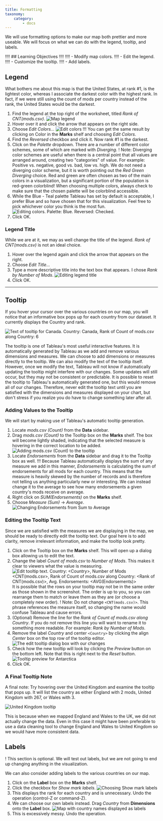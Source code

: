 ```yaml
---
title: Formatting
taxonomy:
    category:
        - docs
---
```


We will use formatting options to make our map both prettier and more useable. We will focus on what we can do with the legend, tooltip, and labels.

!!!! ## Learning Objectives
!!!! 
!!!! - Modify map colors.
!!!! - Edit the legend.
!!!! - Customize the tooltip.
!!!! - Add labels.

## Legend

What bothers me about this map is that the United States, at rank #1, is the lightest color, whereas I associate the darkest color with the highest rank. In fact, if we were still using the count of mods per country instead of the rank, the United States would be the darkest.

1. Find the legend at the top right of the worksheet, titled _Rank of CNT(mods.csv)_.
![Map legend](01.legend-default.png?cropResize=400,400)
2. Hover over it and click the arrow that appears on the right side.
3. Choose _Edit Colors..._
![Edit colors](02.legend-colors.png)
!!! You can get the same result by clicking on Color in the **Marks** shelf and choosing _Edit Colors_.
4. Find the _Reversed_ checkbox and click it. Now rank #1 is the darkest.
5. Click on the _Palette_ dropdown. There are a number of different color schemes, some of which are marked with _Diverging_. 
! Note: Diverging color schemes are useful when there is a central point that all values are arranged around, creating two "categories" of value. For example: Positive vs. negative, good vs. bad, low vs. high. We do not need a diverging color scheme, but it is worth pointing out the _Red Green Diverging_ choice. Red and green are often chosen as two of the main colors in a visualization, but a significant portion of the population is red-green colorblind! When choosing multiple colors, always check to make sure that the chosen palette will be colorblind accessible.
6. While the Blue - Teal palette Tableau has set by default is acceptable, I prefer Blue and so have chosen that for this visualization. Feel free to pick whichever color you think is the most fun.
![Editing colors. Palette: Blue. Reversed: Checked.](03.edit-colors-options.png?cropResize=700,700)
7. Click OK.

### Legend Title

While we are at it, we may as well change the title of the legend. _Rank of CNT(mods.csv)_ is not an ideal choice.

1. Hover over the legend again and click the arrow that appears on the right.
2. Choose _Edit Title..._
3. Type a more descriptive title into the text box that appears. I chose _Rank by Number of Mods_.
![Editing legend title](04.edit-legend-title.png?cropResize=700,700)
4. Click OK.

---

## Tooltip

If you hover your cursor over the various countries on our map, you will notice that an informative box pops up for each country from our dataset. It currently displays the Country and rank.

![Text of tooltip for Canada. Country: Canada, Rank of Count of mods.csv along Country: 6](05.tooltip-default.png?cropResize=600,600)

The tooltip is one of Tableau's most useful interactive features. It is automatically generated by Tableau as we add and remove various dimensions and measures. We can choose to add dimensions or measures directly to the tooltip. We can also modify the text of the tooltip itself. However, once we modify the text, Tableau will not know if automatically updating the tooltip might interfere with our changes. Some updates will still occur, but they may not be consistent or predictable. It is possible to reset the tooltip to Tableau's automatically generated one, but this would remove all of our changes. Therefore, never edit the tooltip text until  you are satisfied with the dimensions and measures displayed on your chart, but don't stress if you realize you do have to change something later after all.

### Adding Values to the Tooltip

We will start by making use of Tableau's automatic tooltip generation.

1. Locate _mods.csv (Count)_ from the **Data** sidebar.
2. Drag _mods.csv (Count)_ to the Tooltip box on the **Marks** shelf. The box will become lightly shaded, indicating that the selected measure is hovering in the correct location to be added.
![Adding mods.csv (Count) to the tooltip](06.tooltip-add-measure.png)
3. Locate _Endorsements_ from the **Data** sidebar and drag it to the Tooltip box as well.
!!! Because Tableau automatically displays the sum of any measure we add in this manner, _Endorsements_ is calculating the sum of endorsements for all mods for each country. This means that the measure is heavily skewed by the number of records and is therefore not telling us anything particularly new or interesting. We can instead change it to the average to see how many endorsements a given country's mods receive on average.
4. Right click on _SUM(Endorsements)_ on the **Marks** shelf.
5. Choose _Measure (Sum)_ -> _Average_.
![Changing Endorsements from Sum to Average](07.avg-endorsements.png)

### Editing the Tooltip Text

Since we are satisfied with the measures we are displaying in the map, we should be ready to directly edit the tooltip text. Our goal here is to add clarity, remove irrelevant information, and make the tooltip look pretty.

1. Click on the Tooltip box on the **Marks** shelf. This will open up a dialog box allowing us to edit the text.
2. Change the label _Count of mods.csv_ to _Number of Mods_. This makes it clear to viewers what the value is measuring.
![Edit tooltip text. Country: \<Country\>, Number of Mods \<CNT(mods.csv\>, Rank of Count of mods.csv along Country: \<Rank of CNT(mods.csv)\>, Avg. Endorsements: \<AVG(Endorsements)\>](08.edit-tooltip-text.png)
It is possible that the rows on your tooltip may not be in the same order as those shown in the screenshot. The order is up to you, so you can rearrange them to match or leave them as they are (or choose a completely new order).
! Note: Do not change `<CNT(mods.csv)>`. This phrase references the measure itself, so changing the name would confuse Tableau and cause errors.
3. (Optional) Remove the line for the _Rank of Count of mods.csv along Country_. If you do not remove this line you will want to rename it to something more readable. For example: _Rank by Number of Mods_.
4. Remove the label _Country_ and center `<Country>` by clicking the align _Center_ box on the top row of the tooltip editor.
![The edit tooltip dialog box with our changes](08.tooltip-edited.png?cropResize=700,700)
5. Check how the new tooltip will look by clicking the _Preview_ button on the bottom left. Note that this is right next to the _Reset_ button.
![Tooltip preview for Antarctica](09.tooltip-preview.png)
6. Click OK.

### A Final Tooltip Note

A final note: Try hovering over the United Kingdom and examine the tooltip that pops up. It will list the country as either England with 2 mods, United Kingdom with 267, or Wales with 3.

![United Kingdom tooltip](10.uk-tooltip.png?cropResize=500,500)

This is because when we mapped England and Wales to the UK, we did not actually change the data. Even in this case it might have been preferable to use a data cleaning tool to change England and Wales to United Kingdom so we would have more consistent data.

## Labels

! This section is optional. We will test out labels, but we are not going to end up changing anything in the visualization.

We can also consider adding labels to the various countries on our map.

1. Click on the **Label** box on the **Marks** shelf.
2. Click the checkbox for _Show mark labels_.
![Choosing Show mark labels](11.show-mark-labels.png?cropResize=900,900)
3. This displays the rank for each country and is unnecessary. Undo the operation (control-Z or command-Z).
4. We can choose our own labels instead. Drag _Country_ from **Dimensions** onto the **Label** box.
![Map with country names displayed as labels](12.country-labels.png?cropResize=900,900)
5. This is excessively messy. Undo the operation.